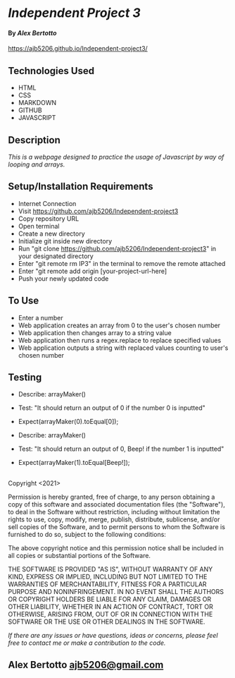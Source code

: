 # _Independent Project 3_

#### By _**Alex Bertotto**_
https://ajb5206.github.io/Independent-project3/

## Technologies Used

* HTML
* CSS
* MARKDOWN
* GITHUB
* JAVASCRIPT

## Description

_This is a webpage designed to practice the usage of Javascript by way of looping and arrays._

## Setup/Installation Requirements

* Internet Connection
* Visit https://github.com/ajb5206/Independent-project3
* Copy repository URL
* Open terminal
* Create a new directory
* Initialize git inside new directory
* Run "git clone https://github.com/ajb5206/Independent-project3" in your designated directory
* Enter "git remote rm IP3" in the terminal to remove the remote attached
* Enter "git remote add origin [your-project-url-here]
* Push your newly updated code

## To Use
* Enter a number
* Web application creates an array from 0 to the user's chosen number
* Web application then changes array to a string value
* Web application then runs a regex.replace to replace specified values
* Web application outputs a string with replaced values counting to user's chosen number

## Testing

* Describe: arrayMaker()
* Test: "It should return an output of 0 if the number 0 is inputted"
* Expect(arrayMaker(0).toEqual[0]);

* Describe: arrayMaker()
* Test: "It should return an output of 0, Beep! if the number 1 is inputted"
* Expect(arrayMaker(1).toEqual[Beep!]);

## 
Copyright <2021> <MIT>

Permission is hereby granted, free of charge, to any person obtaining a copy of this software and associated documentation files (the "Software"), to deal in the Software without restriction, including without limitation the rights to use, copy, modify, merge, publish, distribute, sublicense, and/or sell copies of the Software, and to permit persons to whom the Software is furnished to do so, subject to the following conditions:

The above copyright notice and this permission notice shall be included in all copies or substantial portions of the Software.

THE SOFTWARE IS PROVIDED "AS IS", WITHOUT WARRANTY OF ANY KIND, EXPRESS OR IMPLIED, INCLUDING BUT NOT LIMITED TO THE WARRANTIES OF MERCHANTABILITY, FITNESS FOR A PARTICULAR PURPOSE AND NONINFRINGEMENT. IN NO EVENT SHALL THE AUTHORS OR COPYRIGHT HOLDERS BE LIABLE FOR ANY CLAIM, DAMAGES OR OTHER LIABILITY, WHETHER IN AN ACTION OF CONTRACT, TORT OR OTHERWISE, ARISING FROM, OUT OF OR IN CONNECTION WITH THE SOFTWARE OR THE USE OR OTHER DEALINGS IN THE SOFTWARE.

_If there are any issues or have questions, ideas or concerns, please feel free to contact me or make a contribution to the code._

## Alex Bertotto ajb5206@gmail.com